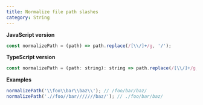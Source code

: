 ```yaml
---
title: Normalize file path slashes
category: String
---
```


**JavaScript version**

```js
const normalizePath = (path) => path.replace(/[\\/]+/g, '/');
```

**TypeScript version**

```js
const normalizePath = (path: string): string => path.replace(/[\\/]+/g, '/');
```

**Examples**

```js
normalizePath('\\foo\\bar\\baz\\'); // /foo/bar/baz/
normalizePath('.//foo//bar///////baz/'); // ./foo/bar/baz/
```

